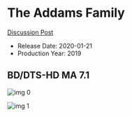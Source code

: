 # The Addams Family

[Discussion Post](https://www.avsforum.com/threads/bass-eq-for-filtered-movies.2995212/post-59120350)

* Release Date: 2020-01-21
* Production Year: 2019

## BD/DTS-HD MA 7.1

![img 0](https://i.imgur.com/oytD6hP.jpg)

![img 1](https://i.imgur.com/dSLhutT.png)

